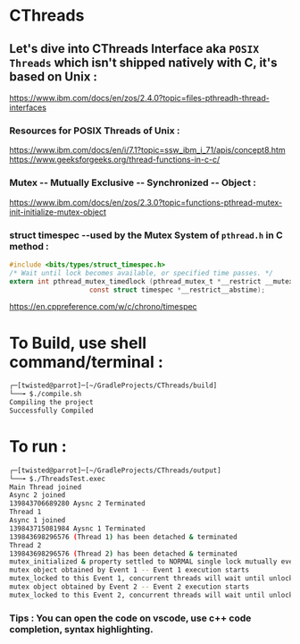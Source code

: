 # CThreads

## Let's dive into CThreads Interface aka `POSIX Threads` which isn't shipped natively with C, it's based on Unix :
https://www.ibm.com/docs/en/zos/2.4.0?topic=files-pthreadh-thread-interfaces

### Resources for POSIX Threads of Unix :
https://www.ibm.com/docs/en/i/7.1?topic=ssw_ibm_i_71/apis/concept8.htm
<br/>
https://www.geeksforgeeks.org/thread-functions-in-c-c/

### Mutex -- Mutually Exclusive -- Synchronized -- Object :
https://www.ibm.com/docs/en/zos/2.3.0?topic=functions-pthread-mutex-init-initialize-mutex-object

### struct timespec --used by the Mutex System of `pthread.h` in C method :
```c
#include <bits/types/struct_timespec.h>
/* Wait until lock becomes available, or specified time passes. */
extern int pthread_mutex_timedlock (pthread_mutex_t *__restrict __mutex,
				    const struct timespec *__restrict__abstime);
``` 
				    
https://en.cppreference.com/w/c/chrono/timespec


# To Build, use shell command/terminal : 

```bash
┌─[twisted@parrot]─[~/GradleProjects/CThreads/build]
└──╼ $./compile.sh 
Compiling the project
Successfully Compiled
```
# To run :

```bash
┌─[twisted@parrot]─[~/GradleProjects/CThreads/output]
└──╼ $./ThreadsTest.exec
Main Thread joined
Async 2 joined
139843706689280 Aysnc 2 Terminated
Thread 1
Async 1 joined
139843715081984 Aysnc 1 Terminated
139843698296576 (Thread 1) has been detached & terminated
Thread 2
139843698296576 (Thread 2) has been detached & terminated
mutex_initialized & property settled to NORMAL single lock mutually events
mutex object obtained by Event 1 -- Event 1 execution starts
mutex_locked to this Event 1, concurrent threads will wait until unlock occurs
mutex object obtained by Event 2 -- Event 2 execution starts
mutex_locked to this Event 2, concurrent threads will wait until unlock occurs
```

### Tips : You can open the code on vscode, use c++ code completion, syntax highlighting.

